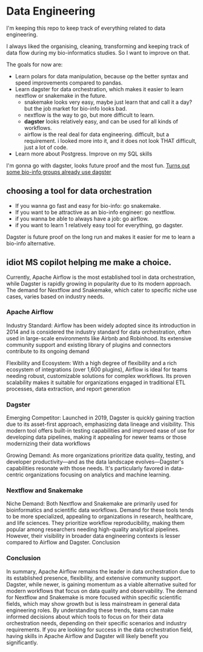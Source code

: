 # Data Engineering

I'm keeping this repo to keep track of everything related to data engineering.

I always liked the organising, cleaning, transforming and keeping track of data flow during my bio-informatics studies. So I want to improve on that.

The goals for now are:

- Learn polars for data manipulation, because op the better syntax and speed improvements compared to pandas.
- Learn dagster for data orchestration, which makes it easier to learn nextflow or snakemake in the future.
    + snakemake looks very easy, maybe just learn that and call it a day? but the job market for bio-info looks bad. 
    + nextflow is the way to go, but more difficult to learn.
    + **dagster** looks relatively easy, and can be used for all kinds of workflows.
    + airflow is the real deal for data engineering. difficult, but a requirement. i looked more into it, and it does not look THAT difficult, just a lot of code.
- Learn more about Postgress. Improve on my SQL skills

I'm gonna go with dagster, looks future proof and the most fun.
[Turns out some bio-info groups already use dagster](https://dagster.io/blog/zephyr-ai-case-study)

## choosing a tool for data orchestration 

- If you wanna go fast and easy for bio-info: go snakemake.
- If you want to be attractive as an bio-info engineer: go nextflow.
- if you wanna be able to always have a job: go airflow.
- if you want to learn 1 relatively easy tool for everything, go dagster.

Dagster is future proof on the long run and makes it easier for me to learn a bio-info alternative.

## idiot MS copilot helping me make a choice.

Currently, Apache Airflow is the most established tool in data orchestration, while Dagster is rapidly growing in popularity due to its modern approach. The demand for Nextflow and Snakemake, which cater to specific niche use cases, varies based on industry needs.

### Apache Airflow

Industry Standard: Airflow has been widely adopted since its introduction in 2014 and is considered the industry standard for data orchestration, often used in large-scale environments like Airbnb and Robinhood. Its extensive community support and existing library of plugins and connectors contribute to its ongoing demand 

Flexibility and Ecosystem: With a high degree of flexibility and a rich ecosystem of integrations (over 1,600 plugins), Airflow is ideal for teams needing robust, customizable solutions for complex workflows. Its proven scalability makes it suitable for organizations engaged in traditional ETL processes, data extraction, and report generation 

### Dagster

Emerging Competitor: Launched in 2019, Dagster is quickly gaining traction due to its asset-first approach, emphasizing data lineage and visibility. This modern tool offers built-in testing capabilities and improved ease of use for developing data pipelines, making it appealing for newer teams or those modernizing their data workflows 

Growing Demand: As more organizations prioritize data quality, testing, and developer productivity—and as the data landscape evolves—Dagster's capabilities resonate with those needs. It's particularly favored in data-centric organizations focusing on analytics and machine learning.

### Nextflow and Snakemake

Niche Demand: Both Nextflow and Snakemake are primarily used for bioinformatics and scientific data workflows. Demand for these tools tends to be more specialized, appealing to organizations in research, healthcare, and life sciences. They prioritize workflow reproducibility, making them popular among researchers needing high-quality analytical pipelines. However, their visibility in broader data engineering contexts is lesser compared to Airflow and Dagster.
Conclusion

### Conclusion

In summary, Apache Airflow remains the leader in data orchestration due to its established presence, flexibility, and extensive community support. Dagster, while newer, is gaining momentum as a viable alternative suited for modern workflows that focus on data quality and observability. The demand for Nextflow and Snakemake is more focused within specific scientific fields, which may show growth but is less mainstream in general data engineering roles.
By understanding these trends, teams can make informed decisions about which tools to focus on for their data orchestration needs, depending on their specific scenarios and industry requirements.
If you are looking for success in the data orchestration field, having skills in Apache Airflow and Dagster will likely benefit you significantly.

